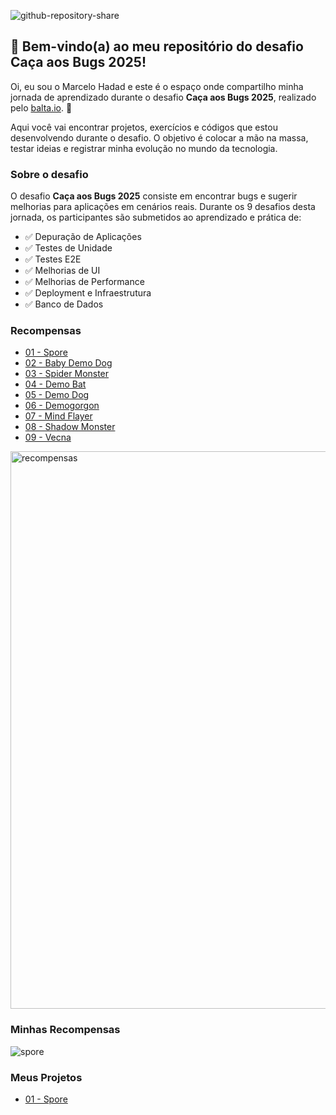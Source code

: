 ![github-repository-share](https://github.com/user-attachments/assets/91520b84-9d38-41bf-805c-030007880327)

## 👋 Bem-vindo(a) ao meu repositório do desafio Caça aos Bugs 2025!

Oi, eu sou o Marcelo Hadad e este é o espaço onde compartilho minha jornada de aprendizado durante o desafio **Caça aos Bugs 2025**, realizado pelo [balta.io](https://balta.io). 👻

Aqui você vai encontrar projetos, exercícios e códigos que estou desenvolvendo durante o desafio. O objetivo é colocar a mão na massa, testar ideias e registrar minha evolução no mundo da tecnologia.

### Sobre o desafio

O desafio **Caça aos Bugs 2025** consiste em encontrar bugs e sugerir melhorias para aplicações em cenários reais. Durante os 9 desafios desta jornada, os participantes são submetidos ao aprendizado e prática de:

- ✅ Depuração de Aplicações
- ✅ Testes de Unidade
- ✅ Testes E2E
- ✅ Melhorias de UI
- ✅ Melhorias de Performance
- ✅ Deployment e Infraestrutura
- ✅ Banco de Dados

### Recompensas

- [01 - Spore](https://github.com/balta-io/balta-io-balta-desafio-caca-aos-bugs-2025_1-spore)
- [02 - Baby Demo Dog](https://github.com/balta-io/balta-desafio-caca-aos-bugs-2025_2-baby-demo-dog)
- [03 - Spider Monster](https://github.com/balta-io/balta-desafio-caca-aos-bugs-2025_3-spider-monster)
- [04 - Demo Bat](https://github.com/balta-io/balta-desafio-caca-aos-bugs-2025_4-demo-bat)
- [05 - Demo Dog](https://github.com/balta-io/balta-desafio-caca-aos-bugs-2025_5-demo-dog)
- [06 - Demogorgon](https://github.com/balta-io/balta-desafio-caca-aos-bugs-2025_6-demogorgon)
- [07 - Mind Flayer](https://github.com/balta-io/balta-desafio-caca-aos-bugs-2025_7-mind-flayer)
- [08 - Shadow Monster](https://github.com/balta-io/balta-desafio-caca-aos-bugs-2025_8-shadow-monster)
- [09 - Vecna](https://github.com/balta-io/balta-desafio-caca-aos-bugs-2025_9-vecna)

<img width="737" height="892" alt="recompensas" src="https://github.com/user-attachments/assets/1bb39874-2444-4478-adab-99d935339b56" />

### Minhas Recompensas

![spore](https://baltaio.blob.core.windows.net/static/images/v4/challenges/caca-aos-bugs-2025/rewards/spore/image.png)

### Meus Projetos

- [01 - Spore](https://github.com/MarceloHadad/balta-desafio-caca-aos-bugs-2025_1-spore)
